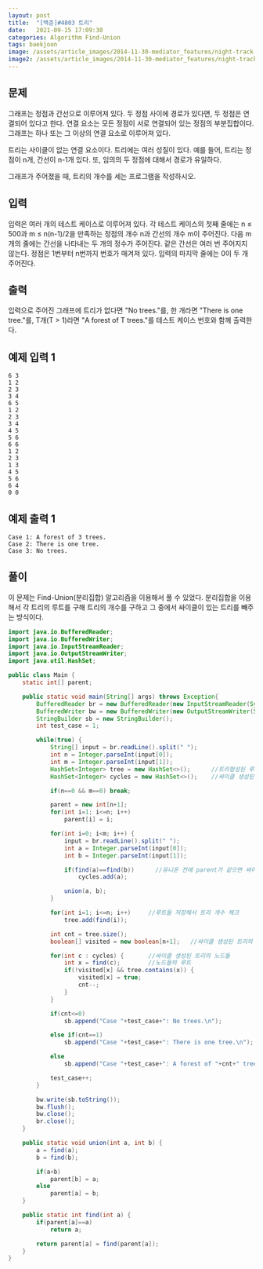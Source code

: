 ```yaml
---
layout: post
title:  "[백준]#4803 트리"
date:   2021-09-15 17:09:30
categories: Algorithm Find-Union
tags: baekjoon
image: /assets/article_images/2014-11-30-mediator_features/night-track.JPG
image2: /assets/article_images/2014-11-30-mediator_features/night-track-mobile.JPG
---
```


문제
--------------------

그래프는 정점과 간선으로 이루어져 있다. 두 정점 사이에 경로가 있다면, 두 정점은 연결되어 있다고 한다. 연결 요소는 모든 정점이 서로 연결되어 있는 정점의 부분집합이다. 그래프는 하나 또는 그 이상의 연결 요소로 이루어져 있다.

트리는 사이클이 없는 연결 요소이다. 트리에는 여러 성질이 있다. 예를 들어, 트리는 정점이 n개, 간선이 n-1개 있다. 또, 임의의 두 정점에 대해서 경로가 유일하다.

그래프가 주어졌을 때, 트리의 개수를 세는 프로그램을 작성하시오.

입력
---------------------------

입력은 여러 개의 테스트 케이스로 이루어져 있다. 각 테스트 케이스의 첫째 줄에는 n ≤ 500과 m ≤ n(n-1)/2을 만족하는 정점의 개수 n과 간선의 개수 m이 주어진다. 다음 m개의 줄에는 간선을 나타내는 두 개의 정수가 주어진다. 같은 간선은 여러 번 주어지지 않는다. 정점은 1번부터 n번까지 번호가 매겨져 있다. 입력의 마지막 줄에는 0이 두 개 주어진다.

출력
----------------

입력으로 주어진 그래프에 트리가 없다면 "No trees."를, 한 개라면 "There is one tree."를, T개(T > 1)라면 "A forest of T trees."를 테스트 케이스 번호와 함께 출력한다.

예제 입력 1 
----------------------

```
6 3
1 2
2 3
3 4
6 5
1 2
2 3
3 4
4 5
5 6
6 6
1 2
2 3
1 3
4 5
5 6
6 4
0 0
```

예제 출력 1 
------------------------

```
Case 1: A forest of 3 trees.
Case 2: There is one tree.
Case 3: No trees.
```

풀이
--------------------------

이 문제는 Find-Union(분리집합) 알고리즘을 이용해서 풀 수 있었다. 분리집합을 이용해서 각 트리의 루트를 구해 트리의 개수를 구하고 그 중에서 싸이클이 있는 트리를 빼주는 방식이다.

```java
import java.io.BufferedReader;
import java.io.BufferedWriter;
import java.io.InputStreamReader;
import java.io.OutputStreamWriter;
import java.util.HashSet;

public class Main {
    static int[] parent;

    public static void main(String[] args) throws Exception{
        BufferedReader br = new BufferedReader(new InputStreamReader(System.in));
        BufferedWriter bw = new BufferedWriter(new OutputStreamWriter(System.out));
        StringBuilder sb = new StringBuilder();
        int test_case = 1;

        while(true) {
            String[] input = br.readLine().split(" ");
            int n = Integer.parseInt(input[0]);
            int m = Integer.parseInt(input[1]);
            HashSet<Integer> tree = new HashSet<>();      //트리형성된 루트 저장
            HashSet<Integer> cycles = new HashSet<>();    //싸이클 생성된 노드들 저장

            if(n==0 && m==0) break;

            parent = new int[n+1];
            for(int i=1; i<=n; i++)
                parent[i] = i;

            for(int i=0; i<m; i++) {
                input = br.readLine().split(" ");
                int a = Integer.parseInt(input[0]);
                int b = Integer.parseInt(input[1]);

                if(find(a)==find(b))      //유니온 전에 parent가 같으면 싸이클 생성됨
                    cycles.add(a);

                union(a, b);
            }

            for(int i=1; i<=n; i++)     //루트들 저장해서 트리 개수 체크
                tree.add(find(i));

            int cnt = tree.size();
            boolean[] visited = new boolean[n+1];   //싸이클 생성된 트리의 루트 방문체크

            for(int c : cycles) {       //싸이클 생성된 트리의 노드들
                int x = find(c);        //노드들의 루트
                if(!visited[x] && tree.contains(x)) {
                    visited[x] = true;
                    cnt--;
                }
            }

            if(cnt<=0)
                sb.append("Case "+test_case+": No trees.\n");

            else if(cnt==1)
                sb.append("Case "+test_case+": There is one tree.\n");

            else
                sb.append("Case "+test_case+": A forest of "+cnt+" trees.\n");

            test_case++;
        }

        bw.write(sb.toString());
        bw.flush();
        bw.close();
        br.close();
    }

    public static void union(int a, int b) {
        a = find(a);
        b = find(b);

        if(a<b)
            parent[b] = a;
        else
            parent[a] = b;
    }

    public static int find(int a) {
        if(parent[a]==a)
            return a;

        return parent[a] = find(parent[a]);
    }
}
```
